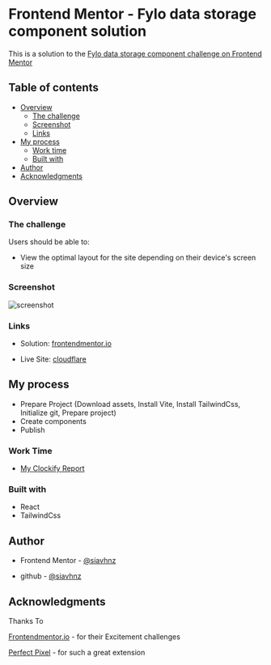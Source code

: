 # Frontend Mentor - Fylo data storage component solution

This is a solution to the [Fylo data storage component challenge on Frontend Mentor](https://www.frontendmentor.io/challenges/fylo-data-storage-component-1dZPRbV5n)

## Table of contents

- [Overview](#overview)
  - [The challenge](#the-challenge)
  - [Screenshot](#screenshot)
  - [Links](#links)
- [My process](#my-process)
  - [Work time](#work-time)
  - [Built with](#built-with)
- [Author](#author)
- [Acknowledgments](#acknowledgments)

## Overview

### The challenge

Users should be able to:

- View the optimal layout for the site depending on their device's screen size

### Screenshot

![screenshot](./)

### Links

- Solution: [frontendmentor.io](https://www.frontendmentor.io/solutions/?)

- Live Site: [cloudflare](https://fylo-ds-component-6cm.pages.dev/)

## My process

- Prepare Project (Download assets, Install Vite, Install TailwindCss, Initialize git, Prepare project)
- Create components
- Publish

### Work Time

- [My Clockify Report](https://app.clockify.me/shared/647c989e94f4c64acaaf12f1)

### Built with

- React
- TailwindCss

## Author

- Frontend Mentor - [@siavhnz](https://www.frontendmentor.io/profile/siavhnz)

- github - [@siavhnz](https://www.github.com/siavhnz)

## Acknowledgments

Thanks To

[Frontendmentor.io](https://www.frontendmentor.io/challenges) - for their Excitement challenges  

[Perfect Pixel](https://chrome.google.com/webstore/detail/perfectpixel-by-welldonec/dkaagdgjmgdmbnecmcefdhjekcoceebi?hl=en) - for such a great extension